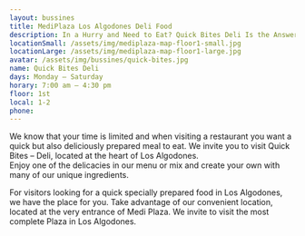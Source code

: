 ```yaml
---
layout: bussines
title: MediPlaza Los Algodones Deli Food
description: In a Hurry and Need to Eat? Quick Bites Deli Is the Answer. Come and Pick Something from Our Menu or Create Your Own!
locationSmall: /assets/img/mediplaza-map-floor1-small.jpg
locationLarge: /assets/img/mediplaza-map-floor1-large.jpg
avatar: /assets/img/bussines/quick-bites.jpg
name: Quick Bites Deli
days: Monday – Saturday
horary: 7:00 am – 4:30 pm
floor: 1st
local: 1-2
phone: 
---
```

We know that your time is limited and when visiting a restaurant you want a quick but also deliciously prepared meal to eat. We invite you to visit Quick Bites – Deli, located at the heart of Los Algodones.  
Enjoy one of the delicacies in our menu or mix and create your own with many of our unique ingredients. 

For visitors looking for a quick specially prepared food in Los Algodones, we have the place for you. Take advantage of our convenient location, located at the very entrance of Medi Plaza. We invite to visit the most complete Plaza in Los Algodones.